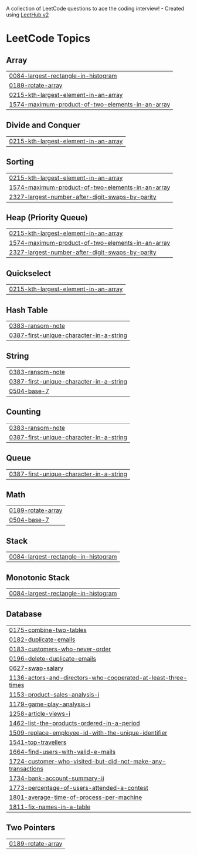 A collection of LeetCode questions to ace the coding interview! - Created using [LeetHub v2](https://github.com/arunbhardwaj/LeetHub-2.0)
<!---LeetCode Topics Start-->
# LeetCode Topics
## Array
|  |
| ------- |
| [0084-largest-rectangle-in-histogram](https://github.com/Aishkash/Leetcode/tree/master/0084-largest-rectangle-in-histogram) |
| [0189-rotate-array](https://github.com/Aishkash/Leetcode/tree/master/0189-rotate-array) |
| [0215-kth-largest-element-in-an-array](https://github.com/Aishkash/Leetcode/tree/master/0215-kth-largest-element-in-an-array) |
| [1574-maximum-product-of-two-elements-in-an-array](https://github.com/Aishkash/Leetcode/tree/master/1574-maximum-product-of-two-elements-in-an-array) |
## Divide and Conquer
|  |
| ------- |
| [0215-kth-largest-element-in-an-array](https://github.com/Aishkash/Leetcode/tree/master/0215-kth-largest-element-in-an-array) |
## Sorting
|  |
| ------- |
| [0215-kth-largest-element-in-an-array](https://github.com/Aishkash/Leetcode/tree/master/0215-kth-largest-element-in-an-array) |
| [1574-maximum-product-of-two-elements-in-an-array](https://github.com/Aishkash/Leetcode/tree/master/1574-maximum-product-of-two-elements-in-an-array) |
| [2327-largest-number-after-digit-swaps-by-parity](https://github.com/Aishkash/Leetcode/tree/master/2327-largest-number-after-digit-swaps-by-parity) |
## Heap (Priority Queue)
|  |
| ------- |
| [0215-kth-largest-element-in-an-array](https://github.com/Aishkash/Leetcode/tree/master/0215-kth-largest-element-in-an-array) |
| [1574-maximum-product-of-two-elements-in-an-array](https://github.com/Aishkash/Leetcode/tree/master/1574-maximum-product-of-two-elements-in-an-array) |
| [2327-largest-number-after-digit-swaps-by-parity](https://github.com/Aishkash/Leetcode/tree/master/2327-largest-number-after-digit-swaps-by-parity) |
## Quickselect
|  |
| ------- |
| [0215-kth-largest-element-in-an-array](https://github.com/Aishkash/Leetcode/tree/master/0215-kth-largest-element-in-an-array) |
## Hash Table
|  |
| ------- |
| [0383-ransom-note](https://github.com/Aishkash/Leetcode/tree/master/0383-ransom-note) |
| [0387-first-unique-character-in-a-string](https://github.com/Aishkash/Leetcode/tree/master/0387-first-unique-character-in-a-string) |
## String
|  |
| ------- |
| [0383-ransom-note](https://github.com/Aishkash/Leetcode/tree/master/0383-ransom-note) |
| [0387-first-unique-character-in-a-string](https://github.com/Aishkash/Leetcode/tree/master/0387-first-unique-character-in-a-string) |
| [0504-base-7](https://github.com/Aishkash/Leetcode/tree/master/0504-base-7) |
## Counting
|  |
| ------- |
| [0383-ransom-note](https://github.com/Aishkash/Leetcode/tree/master/0383-ransom-note) |
| [0387-first-unique-character-in-a-string](https://github.com/Aishkash/Leetcode/tree/master/0387-first-unique-character-in-a-string) |
## Queue
|  |
| ------- |
| [0387-first-unique-character-in-a-string](https://github.com/Aishkash/Leetcode/tree/master/0387-first-unique-character-in-a-string) |
## Math
|  |
| ------- |
| [0189-rotate-array](https://github.com/Aishkash/Leetcode/tree/master/0189-rotate-array) |
| [0504-base-7](https://github.com/Aishkash/Leetcode/tree/master/0504-base-7) |
## Stack
|  |
| ------- |
| [0084-largest-rectangle-in-histogram](https://github.com/Aishkash/Leetcode/tree/master/0084-largest-rectangle-in-histogram) |
## Monotonic Stack
|  |
| ------- |
| [0084-largest-rectangle-in-histogram](https://github.com/Aishkash/Leetcode/tree/master/0084-largest-rectangle-in-histogram) |
## Database
|  |
| ------- |
| [0175-combine-two-tables](https://github.com/Aishkash/Leetcode/tree/master/0175-combine-two-tables) |
| [0182-duplicate-emails](https://github.com/Aishkash/Leetcode/tree/master/0182-duplicate-emails) |
| [0183-customers-who-never-order](https://github.com/Aishkash/Leetcode/tree/master/0183-customers-who-never-order) |
| [0196-delete-duplicate-emails](https://github.com/Aishkash/Leetcode/tree/master/0196-delete-duplicate-emails) |
| [0627-swap-salary](https://github.com/Aishkash/Leetcode/tree/master/0627-swap-salary) |
| [1136-actors-and-directors-who-cooperated-at-least-three-times](https://github.com/Aishkash/Leetcode/tree/master/1136-actors-and-directors-who-cooperated-at-least-three-times) |
| [1153-product-sales-analysis-i](https://github.com/Aishkash/Leetcode/tree/master/1153-product-sales-analysis-i) |
| [1179-game-play-analysis-i](https://github.com/Aishkash/Leetcode/tree/master/1179-game-play-analysis-i) |
| [1258-article-views-i](https://github.com/Aishkash/Leetcode/tree/master/1258-article-views-i) |
| [1462-list-the-products-ordered-in-a-period](https://github.com/Aishkash/Leetcode/tree/master/1462-list-the-products-ordered-in-a-period) |
| [1509-replace-employee-id-with-the-unique-identifier](https://github.com/Aishkash/Leetcode/tree/master/1509-replace-employee-id-with-the-unique-identifier) |
| [1541-top-travellers](https://github.com/Aishkash/Leetcode/tree/master/1541-top-travellers) |
| [1664-find-users-with-valid-e-mails](https://github.com/Aishkash/Leetcode/tree/master/1664-find-users-with-valid-e-mails) |
| [1724-customer-who-visited-but-did-not-make-any-transactions](https://github.com/Aishkash/Leetcode/tree/master/1724-customer-who-visited-but-did-not-make-any-transactions) |
| [1734-bank-account-summary-ii](https://github.com/Aishkash/Leetcode/tree/master/1734-bank-account-summary-ii) |
| [1773-percentage-of-users-attended-a-contest](https://github.com/Aishkash/Leetcode/tree/master/1773-percentage-of-users-attended-a-contest) |
| [1801-average-time-of-process-per-machine](https://github.com/Aishkash/Leetcode/tree/master/1801-average-time-of-process-per-machine) |
| [1811-fix-names-in-a-table](https://github.com/Aishkash/Leetcode/tree/master/1811-fix-names-in-a-table) |
## Two Pointers
|  |
| ------- |
| [0189-rotate-array](https://github.com/Aishkash/Leetcode/tree/master/0189-rotate-array) |
<!---LeetCode Topics End-->